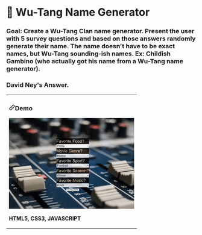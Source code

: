 # 🎤 Wu-Tang Name Generator

### Goal: Create a Wu-Tang Clan name generator. Present the user with 5 survey questions and based on those answers randomly generate their name. The name doesn't have to be exact names, but Wu-Tang sounding-ish names. Ex: Childish Gambino (who actually got his name from a Wu-Tang name generator).

### David Ney's Answer.
<article>
      <div>
  <div>
<table>
  <tbody><tr>
    <td width="100%" valign="top">
      <h3><a id="user-content-portfolio" class="anchor" aria-hidden="true" href="#portfolio"><svg class="octicon octicon-link" viewBox="0 0 16 16" version="1.1" width="16" height="16" aria-hidden="true"><path fill-rule="evenodd" d="M7.775 3.275a.75.75 0 001.06 1.06l1.25-1.25a2 2 0 112.83 2.83l-2.5 2.5a2 2 0 01-2.83 0 .75.75 0 00-1.06 1.06 3.5 3.5 0 004.95 0l2.5-2.5a3.5 3.5 0 00-4.95-4.95l-1.25 1.25zm-4.69 9.64a2 2 0 010-2.83l2.5-2.5a2 2 0 012.83 0 .75.75 0 001.06-1.06 3.5 3.5 0 00-4.95 0l-2.5 2.5a3.5 3.5 0 004.95 4.95l1.25-1.25a.75.75 0 00-1.06-1.06l-1.25 1.25a2 2 0 01-2.83 0z"></path></svg></a>Demo</h3>
            <img src="css\demo.gif" width="100%" alt="Portfolio" style="max-width:100%;">
        <p><strong>HTML5, CSS3, JAVASCRIPT</strong></p>
    </td>
  </tr>
</tbody></table>
</article>
